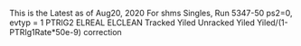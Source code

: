 This is the Latest as of Aug20, 2020 For shms Singles,
Run 5347-50
ps2=0, evtyp = 1
PTRIG2
ELREAL
ELCLEAN
Tracked Yiled
Unracked Yiled
Yiled/(1-PTRIg1Rate*50e-9) correction
